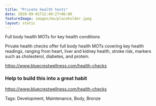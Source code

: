 ```yaml
---
title: "Private health tests"
date: 2020-09-01T12:49:27+06:00
featureImage: images/ma/placeholder.jpeg
layout: static
---
```


Full body health MOTs for key health conditions

Private health checks offer full body health MOTs covering key health readings, ranging from heart, liver and kidney health, stroke risk, markers such as cholesterol, diabetes, and protein.



https://www.bluecrestwellness.com/health-checks






### Help to build this into a great habit

https://www.bluecrestwellness.com/health-checks



Tags: Development, Maintenance, Body, Bronze







